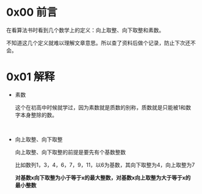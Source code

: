 # 0x00 前言

在看算法书时看到几个数学上的定义：向上取整、向下取整和素数。

不知道这几个定义就难以理解文章意思。所以查了资料后做个记录，防止下次还不会。

<!-- more -->

# 0x01 解释

- 素数

  这个在初高中时候就学过，因为素数就是质数的别称，质数就是只能被1和数字本身整除的数。

  ​

- 向上取整、向下取整

  向上取整、向下取整的前提是要先有个基数整数

  比如数列1，3，4，6，7，9，11，以6为基数，其向下取整为4，向上取整为7

  **对基数x向下取整为小于等于x的最大整数，对基数x向上取整为大于等于x的最小整数**